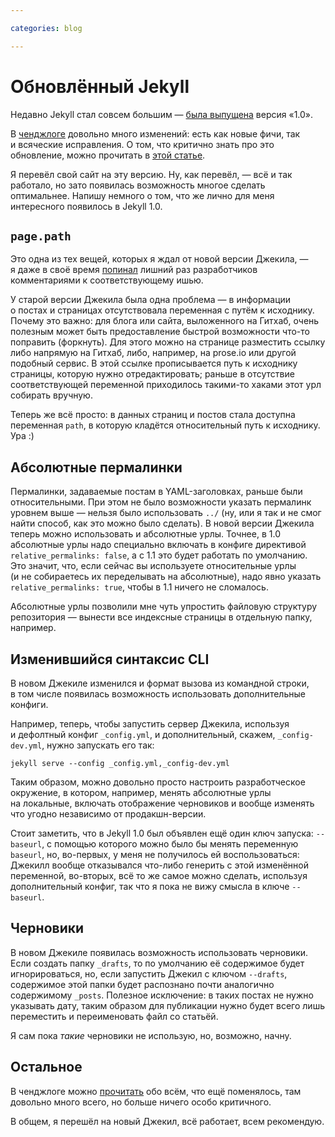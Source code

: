 ```yaml
---

categories: blog

---
```


# Обновлённый Jekyll

Недавно Jekyll стал совсем большим — [была выпущена](https://github.com/blog/1502-jekyll-turns-1-0) версия «1.0».

В [ченджлоге](https://github.com/mojombo/jekyll/blob/master/History.markdown#100—2013-05-06) довольно много изменений: есть как новые фичи, так и всяческие исправления. О том, что критично знать про это обновление, можно прочитать в [этой статье](http://jekyllrb.com/docs/upgrading/).

Я перевёл свой сайт на эту версию. Ну, как перевёл, — всё и так работало, но зато появилась возможность многое сделать оптимальнее. Напишу немного о том, что же лично для меня интересного появилось в Jekyll 1.0.

## `page.path`

Это одна из тех вещей, которых я ждал от новой версии Джекила, — я даже в своё время [попинал](https://github.com/mojombo/jekyll/issues/633#issuecomment-11678912) лишний раз разработчиков комментариями к соответствующему ишью.

У старой версии Джекила была одна проблема — в информации о постах и страницах отсутствовала переменная с путём к исходнику. Почему это важно: для блога или сайта, выложенного на Гитхаб, очень полезным может быть предоставление быстрой возможности что-то поправить (форкнуть). Для этого можно на странице разместить ссылку либо напрямую на Гитхаб, либо, например, на prose.io или другой подобный сервис. В этой ссылке прописывается путь к исходнику страницы, которую нужно отредактировать; раньше в отсутствие соответствующей переменной приходилось такими-то хаками этот урл собирать вручную.

Теперь же всё просто: в данных страниц и постов стала доступна переменная `path`, в которую кладётся относительный путь к исходнику. Ура :)

## Абсолютные пермалинки

Пермалинки, задаваемые постам в YAML-заголовках, раньше были относительными. При этом не было возможности указать пермалинк уровнем выше — нельзя было использовать `../` (ну, или я так и не смог найти способ, как это можно было сделать). В новой версии Джекила теперь можно использовать и абсолютные урлы. Точнее, в 1.0 абсолютные урлы надо специально включать в конфиге директивой `relative_permalinks: false`, а с 1.1 это будет работать по умолчанию. Это значит, что, если сейчас вы используете относительные урлы (и не собираетесь их переделывать на абсолютные), надо явно указать `relative_permalinks: true`, чтобы в 1.1 ничего не сломалось.

Абсолютные урлы позволили мне чуть упростить файловую структуру репозитория — вынести все индексные страницы в отдельную папку, например.

## Изменившийся синтаксис CLI

В новом Джекиле изменился и формат вызова из командной строки, в том числе появилась возможность использовать дополнительные конфиги.

Например, теперь, чтобы запустить сервер Джекила, используя и дефолтный конфиг `_config.yml`, и дополнительный, скажем, `_config-dev.yml`, нужно запускать его так:

    jekyll serve --config _config.yml,_config-dev.yml

Таким образом, можно довольно просто настроить разработческое окружение, в котором, например, менять абсолютные урлы на локальные, включать отображение черновиков и вообще изменять что угодно независимо от продакшн-версии.

Стоит заметить, что в Jekyll 1.0 был объявлен ещё один ключ запуска: `--baseurl`, с помощью которого можно было бы менять переменную `baseurl`, но, во-первых, у меня не получилось ей воспользоваться: Джекилл вообще отказывался что-либо генерить с этой изменённой переменной, во-вторых, всё то же самое можно сделать, используя дополнительный конфиг, так что я пока не вижу смысла в ключе `--baseurl`.

## Черновики

В новом Джекиле появилась возможность использовать черновики. Если создать папку `_drafts`, то по умолчанию её содержимое будет игнорироваться, но, если запустить Джекил с ключом `--drafts`, содержимое этой папки будет распознано почти аналогично содержимому `_posts`. Полезное исключение: в таких постах не нужно указывать дату, таким образом для публикации нужно будет всего лишь переместить и переименовать файл со статьёй.

Я сам пока _такие_ черновики не использую, но, возможно, начну.

## Остальное

В ченджлоге можно [прочитать](https://github.com/mojombo/jekyll/blob/master/History.markdown#minor-enhancements-3) обо всём, что ещё поменялось, там довольно много всего, но больше ничего особо критичного.

В общем, я перешёл на новый Джекил, всё работает, всем рекомендую.
